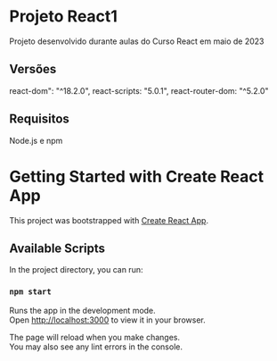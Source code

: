 # Projeto React1 
Projeto desenvolvido durante aulas do Curso React em maio de 2023

## Versões
react-dom": "^18.2.0",
react-scripts: "5.0.1",
react-router-dom: "^5.2.0"

## Requisitos
Node.js e npm



# Getting Started with Create React App

This project was bootstrapped with [Create React App](https://github.com/facebook/create-react-app).

## Available Scripts

In the project directory, you can run:

### `npm start`

Runs the app in the development mode.\
Open [http://localhost:3000](http://localhost:3000) to view it in your browser.

The page will reload when you make changes.\
You may also see any lint errors in the console.
